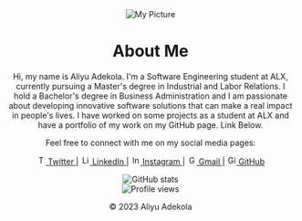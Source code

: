 </head>
<body>
  <div style="text-align:center;">
    <img src="https://pbs.twimg.com/profile_images/1635280999780356097/XCQeqNuy_400x400.jpg" alt="My Picture">
    <h1>About Me</h1>
    <p>Hi, my name is Aliyu Adekola. I'm a Software Engineering student at ALX, currently pursuing a Master's degree in Industrial and Labor Relations. I hold a Bachelor's degree in Business Administration and I am passionate about developing innovative software solutions that can make a real impact in people's lives. I have worked on some projects as a student at ALX and have a portfolio of my work on my GitHub page. Link Below.</p>
    <p>Feel free to connect with me on my social media pages:</p>
    <p>
      <a href="https://twitter.com/realkingtino">
  <img src="https://i.imgur.com/NkF5oei.png" alt="Twitter logo" style="height: 16px; width: 16px;">
  Twitter
</a> |
      <a href="https://www.linkedin.com/in/adekola-aliyu-a46484269">
<img class="logo" src="https://i.imgur.com/OQUXwNp.jpeg" alt="LinkedIn logo" style="height: 16px; width: 16px;">
LinkedIn
</a> |
      <a href="https://instagram.com/santiiino__">
<img class="logo" src="https://i.imgur.com/CxWbg0r.jpeg" alt="Instagram logo" style="height: 16px; width: 16px;">
Instagram
</a> |
      <a href="mailto:tmowizzy@gmail.com"
><img class="logo" src="https://i.imgur.com/Sn7xVtJ.jpeg" alt="Gmail logo" style="height: 16px; width: 16px;">
Gmail
</a> |
      <a href="https://github.com/RealKingTino">
<img class="logo" src="https://i.imgur.com/J6LeoUb.png" alt="GitHub logo" style="height: 16px; width: 16px;">
GitHub
</a>
    </p>
    <div class="github-stats">
      <img src="https://github-readme-stats.vercel.app/api?username=RealKingTino&show_icons=true&theme=dracula" alt="GitHub stats">
	<br>
      <img src="https://komarev.com/ghpvc/?username=RealKingTino&color=blueviolet" alt="Profile views">
    </div>
  </div>
  <footer>
    <p align="center">© 2023 Aliyu Adekola</p>
  </footer>
</body>
</html>
